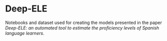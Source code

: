 # Deep-ELE

Notebooks and dataset used for creating the models presented in the paper *Deep-ELE: an automated tool to estimate the proficiency levels of Spanish language learners*.


